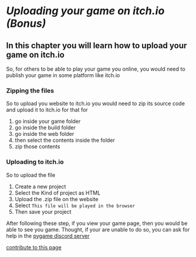 
# *Uploading your game on itch.io (Bonus)*
## In this chapter you will learn how to upload your game on itch.io
So, for others to be able to play your game you online, you would need to publish your game in some platform like itch.io

### Zipping the files
So to upload you website to itch.io you would need to zip its source code and upload it to itch.io
for that for
1. go inside your game folder
2. go inside the build folder
3. go inside the web folder
4. then select the contents inside the folder
5. zip those contents

### Uploading to itch.io
So to upload the file
1. Create a new project
2. Select the Kind of project as HTML
3. Upload the .zip file on the website
4. Select `This file will be played in the browser`
5. Then save your project

After following these step, if you view your game page, then you would be able to see you game.
Thought, if your are unable to do so, you can ask for help in the [pygame discord server](https://discord.gg/s6Hhrh77aq)




[contribute to this page](https://github.com/pygame-web/pygame-web.github.io/edit/main/wiki/pygbag/itch.io/README.md)
